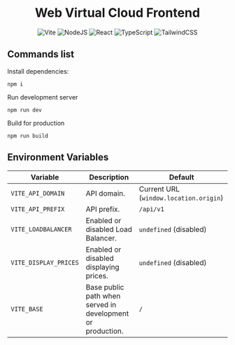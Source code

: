 <div align="center">
  <h1>Web Virtual Cloud Frontend</h1>

</div>

<div align="center">

![Vite](https://img.shields.io/badge/vite-%23646CFF.svg?style=for-the-badge&logo=vite&logoColor=white)
![NodeJS](https://img.shields.io/badge/node.js-6DA55F?style=for-the-badge&logo=node.js&logoColor=white)
![React](https://img.shields.io/badge/react-%2335495e.svg?style=for-the-badge&logo=react&logoColor=%0a7ea4)
![TypeScript](https://img.shields.io/badge/typescript-%23007ACC.svg?style=for-the-badge&logo=typescript&logoColor=white)
![TailwindCSS](https://img.shields.io/badge/tailwindcss-%2338B2AC.svg?style=for-the-badge&logo=tailwind-css&logoColor=white)

</div>

## Commands list

Install dependencies:

```ssh
npm i
```

Run development server

```ssh
npm run dev
```

Build for production

```ssh
npm run build
```

## Environment Variables

| Variable              | Description                                                | Default                                |
| --------------------- | ---------------------------------------------------------- |----------------------------------------|
| `VITE_API_DOMAIN`     | API domain.                                                | Current URL (`window.location.origin`) |
| `VITE_API_PREFIX`     | API prefix.                                                | `/api/v1`                              |
| `VITE_LOADBALANCER`   | Enabled or disabled Load Balancer.                         | `undefined` (disabled)                 |
| `VITE_DISPLAY_PRICES` | Enabled or disabled displaying prices.                     | `undefined` (disabled)                 |
| `VITE_BASE`           | Base public path when served in development or production. | `/`                                    |
